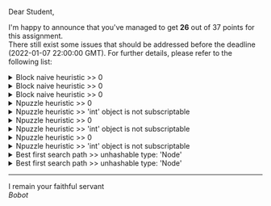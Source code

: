 Dear Student,

I'm happy to announce that you've managed to get **26** out of 37 points for this assignment.\
There still exist some issues that should be addressed before the deadline (2022-01-07 22:00:00 GMT). For further details, please refer to the following list:

<details><summary>Block naive heuristic &gt;&gt; 0</summary></details>
<details><summary>Block naive heuristic &gt;&gt; 0</summary></details>
<details><summary>Block naive heuristic &gt;&gt; 0</summary></details>
<details><summary>Npuzzle heuristic &gt;&gt; 0</summary></details>
<details><summary>Npuzzle heuristic &gt;&gt; &#x27;int&#x27; object is not subscriptable</summary></details>
<details><summary>Npuzzle heuristic &gt;&gt; 0</summary></details>
<details><summary>Npuzzle heuristic &gt;&gt; &#x27;int&#x27; object is not subscriptable</summary></details>
<details><summary>Npuzzle heuristic &gt;&gt; 0</summary></details>
<details><summary>Npuzzle heuristic &gt;&gt; &#x27;int&#x27; object is not subscriptable</summary></details>
<details><summary>Best first search path &gt;&gt; unhashable type: &#x27;Node&#x27;</summary></details>
<details><summary>Best first search path &gt;&gt; unhashable type: &#x27;Node&#x27;</summary></details>

-----------
I remain your faithful servant\
_Bobot_